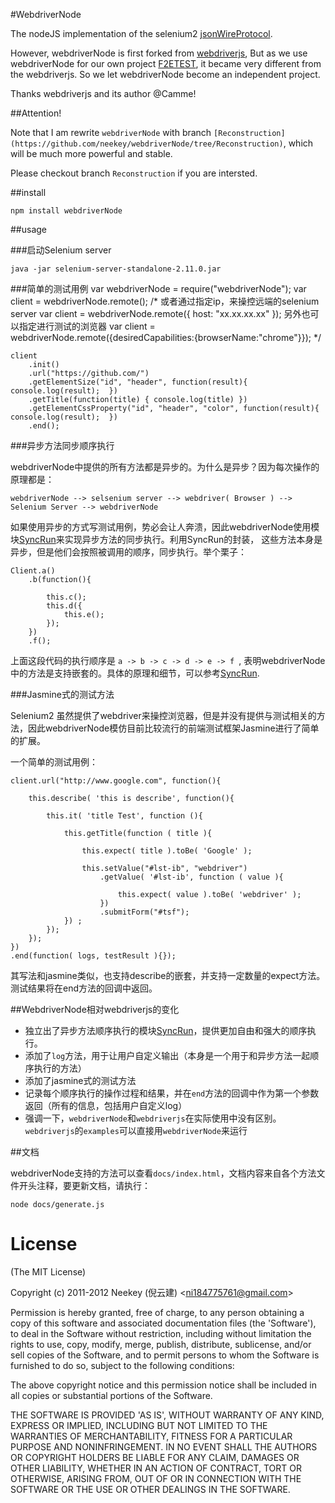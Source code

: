 #WebdriverNode 

The nodeJS implementation of the selenium2 [jsonWireProtocol](https://code.google.com/p/selenium/wiki/JsonWireProtocol).

However, webdriverNode is first forked from [webdriverjs](https://github.com/Camme/webdriverjs), But as we use webdriverNode for our own project [F2ETEST](https://github.com/neekey/f2etest), it became very different from the webdriverjs. So we let webdriverNode become an independent project.

Thanks webdriverjs and its author @Camme!

##Attention!

Note that I am rewrite `webdriverNode` with branch `[Reconstruction](https://github.com/neekey/webdriverNode/tree/Reconstruction)`, which will be much more powerful and stable.

Please checkout branch `Reconstruction` if you are intersted.

##install

`npm install webdriverNode`

##usage

###启动Selenium server

    java -jar selenium-server-standalone-2.11.0.jar

###简单的测试用例
    var webdriverNode = require("webdriverNode");
    var client = webdriverNode.remote();
    /* 
    或者通过指定ip，来操控远端的selenium server
    var client = webdriverNode.remote({
        host: "xx.xx.xx.xx"
        });
    另外也可以指定进行测试的浏览器
    var client = webdriverNode.remote({desiredCapabilities:{browserName:"chrome"}});
    */

    client
        .init()
        .url("https://github.com/")
        .getElementSize("id", "header", function(result){ console.log(result);  })
        .getTitle(function(title) { console.log(title) })
        .getElementCssProperty("id", "header", "color", function(result){ console.log(result);  })
        .end(); 

###异步方法同步顺序执行

webdriverNode中提供的所有方法都是异步的。为什么是异步？因为每次操作的原理都是：

`webdriverNode --> selsenium server --> webdriver( Browser ) --> Selenium Server --> webdriverNode
`

如果使用异步的方式写测试用例，势必会让人奔溃，因此webdriverNode使用模块[SyncRun](https://github.com/neekey/SyncRun)来实现异步方法的同步执行。利用SyncRun的封装，
这些方法本身是异步，但是他们会按照被调用的顺序，同步执行。举个栗子：

    Client.a()
        .b(function(){
            
        	this.c();
        	this.d({
        		this.e();
        	});
        })
        .f();
        
上面这段代码的执行顺序是 `a -> b -> c -> d -> e -> f `, 表明webdriverNode中的方法是支持嵌套的。具体的原理和细节，可以参考[SyncRun](https://github.com/neekey/syncrun).

###Jasmine式的测试方法

Selenium2 虽然提供了webdriver来操控浏览器，但是并没有提供与测试相关的方法，因此webdriverNode模仿目前比较流行的前端测试框架Jasmine进行了简单的扩展。

一个简单的测试用例：

    client.url("http://www.google.com", function(){
        
        this.describe( 'this is describe', function(){

            this.it( 'title Test', function (){

                this.getTitle(function ( title ){

                    this.expect( title ).toBe( 'Google' );

                    this.setValue("#lst-ib", "webdriver")
                        .getValue( '#lst-ib', function ( value ){

                            this.expect( value ).toBe( 'webdriver' );
                        })
                        .submitForm("#tsf");
                }) ;
            });
        });
    })
    .end(function( logs, testResult ){});
    
其写法和jasmine类似，也支持describe的嵌套，并支持一定数量的expect方法。测试结果将在end方法的回调中返回。

##WebdriverNode相对webdriverjs的变化

* 独立出了异步方法顺序执行的模块[SyncRun](https://github.com/neekey/syncRun)，提供更加自由和强大的顺序执行。
* 添加了`log`方法，用于让用户自定义输出（本身是一个用于和异步方法一起顺序执行的方法）
* 添加了jasmine式的测试方法
* 记录每个顺序执行的操作过程和结果，并在`end`方法的回调中作为第一个参数返回（所有的信息，包括用户自定义log）
* 强调一下，`webdriverNode`和`webdriverjs`在实际使用中没有区别。`webdriverjs`的`examples`可以直接用`webdriverNode`来运行

##文档

webdriverNode支持的方法可以查看`docs/index.html`，文档内容来自各个方法文件开头注释，要更新文档，请执行：

    node docs/generate.js
    
# License 

(The MIT License)

Copyright (c) 2011-2012 Neekey (倪云建) &lt;ni184775761@gmail.com&gt;

Permission is hereby granted, free of charge, to any person obtaining
a copy of this software and associated documentation files (the
'Software'), to deal in the Software without restriction, including
without limitation the rights to use, copy, modify, merge, publish,
distribute, sublicense, and/or sell copies of the Software, and to
permit persons to whom the Software is furnished to do so, subject to
the following conditions:

The above copyright notice and this permission notice shall be
included in all copies or substantial portions of the Software.

THE SOFTWARE IS PROVIDED 'AS IS', WITHOUT WARRANTY OF ANY KIND,
EXPRESS OR IMPLIED, INCLUDING BUT NOT LIMITED TO THE WARRANTIES OF
MERCHANTABILITY, FITNESS FOR A PARTICULAR PURPOSE AND NONINFRINGEMENT.
IN NO EVENT SHALL THE AUTHORS OR COPYRIGHT HOLDERS BE LIABLE FOR ANY
CLAIM, DAMAGES OR OTHER LIABILITY, WHETHER IN AN ACTION OF CONTRACT,
TORT OR OTHERWISE, ARISING FROM, OUT OF OR IN CONNECTION WITH THE
SOFTWARE OR THE USE OR OTHER DEALINGS IN THE SOFTWARE.
